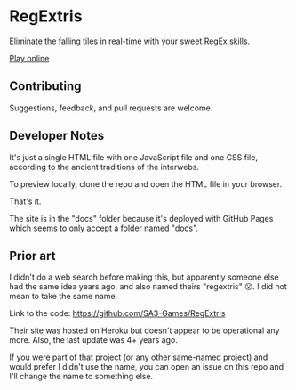 # RegExtris

Eliminate the falling tiles in real-time with your sweet RegEx skills.

[Play online](https://alexanderbird.github.io/regextris/)

## Contributing

Suggestions, feedback, and pull requests are welcome.

## Developer Notes

It's just a single HTML file with one JavaScript file and one CSS file,
according to the ancient traditions of the interwebs.

To preview locally, clone the repo and open the HTML file in your browser.

That's it.

The site is in the "docs" folder because it's deployed with GitHub Pages which
seems to only accept a folder named "docs".

## Prior art

I didn't do a web search before making this, but apparently someone else had the
same idea years ago, and also named theirs "regextris" 😮. I did not mean to
take the same name.

Link to the code: https://github.com/SA3-Games/RegExtris

Their site was hosted on Heroku but doesn't appear to be operational any more.
Also, the last update was 4+ years ago.

If you were part of that project (or any other same-named project) and would
prefer I didn't use the name, you can open an issue on this repo and I'll change
the name to something else.
